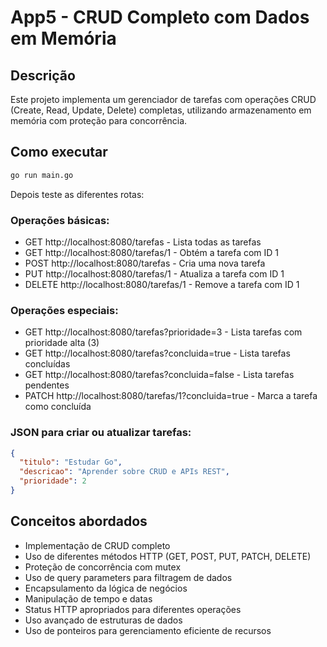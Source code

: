 # App5 - CRUD Completo com Dados em Memória

## Descrição
Este projeto implementa um gerenciador de tarefas com operações CRUD (Create, Read, Update, Delete) completas, utilizando armazenamento em memória com proteção para concorrência.

## Como executar
```bash
go run main.go
```

Depois teste as diferentes rotas:

### Operações básicas:
- GET http://localhost:8080/tarefas - Lista todas as tarefas
- GET http://localhost:8080/tarefas/1 - Obtém a tarefa com ID 1
- POST http://localhost:8080/tarefas - Cria uma nova tarefa
- PUT http://localhost:8080/tarefas/1 - Atualiza a tarefa com ID 1
- DELETE http://localhost:8080/tarefas/1 - Remove a tarefa com ID 1

### Operações especiais:
- GET http://localhost:8080/tarefas?prioridade=3 - Lista tarefas com prioridade alta (3)
- GET http://localhost:8080/tarefas?concluida=true - Lista tarefas concluídas
- GET http://localhost:8080/tarefas?concluida=false - Lista tarefas pendentes
- PATCH http://localhost:8080/tarefas/1?concluida=true - Marca a tarefa como concluída

### JSON para criar ou atualizar tarefas:
```json
{
  "titulo": "Estudar Go",
  "descricao": "Aprender sobre CRUD e APIs REST",
  "prioridade": 2
}
```

## Conceitos abordados
- Implementação de CRUD completo
- Uso de diferentes métodos HTTP (GET, POST, PUT, PATCH, DELETE)
- Proteção de concorrência com mutex
- Uso de query parameters para filtragem de dados
- Encapsulamento da lógica de negócios
- Manipulação de tempo e datas
- Status HTTP apropriados para diferentes operações
- Uso avançado de estruturas de dados
- Uso de ponteiros para gerenciamento eficiente de recursos 